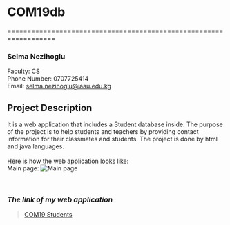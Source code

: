 # COM19db
==================================================================

### Selma Nezihoglu

Faculty: CS
<br>Phone Number: 0707725414
<br>Email: selma.nezihoglu@iaau.edu.kg

## Project Description

It is a web application that includes a Student database inside. The purpose of the project is to help students and teachers by providing contact information for their classmates and students. The project is done by html and java languages.
<br><br>
Here is how the web application looks like:
<br> Main page:
![Main page](https://user-images.githubusercontent.com/64955154/111915540-0dc03480-8aa1-11eb-9749-821af2ab8fc6.PNG)

<br>



### ***The link of my web application***

> [COM19 Students](https://com19db.herokuapp.com/) 
